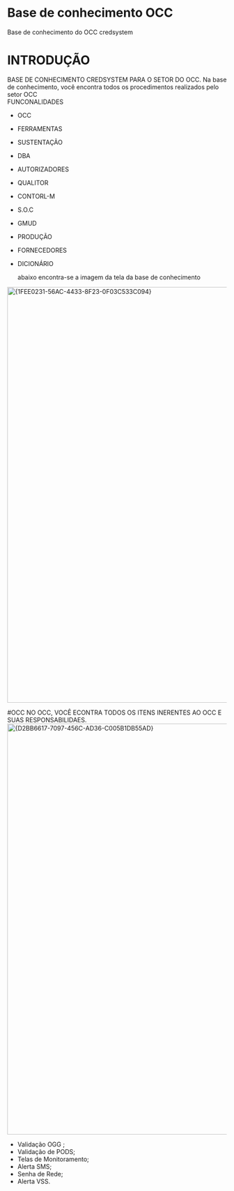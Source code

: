 # Base de conhecimento OCC
Base de conhecimento do OCC credsystem
# INTRODUÇÃO
BASE DE CONHECIMENTO CREDSYSTEM PARA O SETOR DO OCC. Na base de conhecimento, você encontra todos os procedimentos realizados pelo setor OCC
<BR>
FUNCONALIDADES
- OCC
- FERRAMENTAS
- SUSTENTAÇÃO
- DBA
- AUTORIZADORES
- QUALITOR
- CONTORL-M
- S.O.C
- GMUD
- PRODUÇÃO
- FORNECEDORES
- DICIONÁRIO

  abaixo encontra-se a imagem da tela da base de conhecimento
<img width="955" alt="{1FEE0231-56AC-4433-8F23-0F03C533C094}" src="https://github.com/user-attachments/assets/b8803a1f-dbac-4fa0-9f06-74ecf8d4934b" />

  #OCC
  NO OCC, VOCÊ ECONTRA TODOS OS ITENS INERENTES AO OCC E SUAS RESPONSABILIDAES.
  <img width="944" alt="{D2BB6617-7097-456C-AD36-C005B1DB55AD}" src="https://github.com/user-attachments/assets/4ecd8be5-832b-4884-b16f-6ec2c5f64b8d" />
  - Validação OGG ;
  - Validação de PODS;
  - Telas de Monitoramento;
  - Alerta SMS;
  - Senha de Rede;
  - Alerta VSS.

